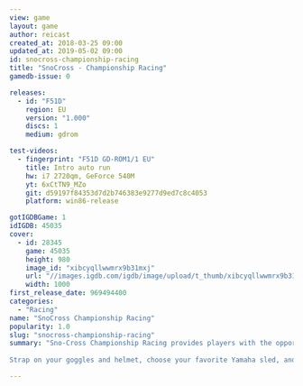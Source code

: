 ```yaml
---
view: game
layout: game
author: reicast
created_at: 2018-03-25 09:00
updated_at: 2019-05-02 09:00
id: snocross-championship-racing
title: "SnoCross - Championship Racing"
gamedb-issue: 0

releases:
  - id: "F51D"
    region: EU
    version: "1.000"
    discs: 1
    medium: gdrom

test-videos:
  - fingerprint: "F51D GD-ROM1/1 EU"
    title: Intro auto run
    hw: i7 2720qm, GeForce 540M
    yt: 6xCtTN9_MZo
    git: d59197f84353d7d2b746383e9277d9ed7c8c4053
    platform: win86-release

gotIGDBGame: 1
idIGDB: 45035
cover:
  - id: 28345
    game: 45035
    height: 980
    image_id: "xibcyqllwwmrx9b31mxj"
    url: "//images.igdb.com/igdb/image/upload/t_thumb/xibcyqllwwmrx9b31mxj.jpg"
    width: 1000
first_release_date: 969494400
categories:
  - "Racing"
name: "SnoCross Championship Racing"
popularity: 1.0
slug: "snocross-championship-racing"
summary: "Sno-Cross Championship Racing provides players with the opportunity to race 12 snowmobiles by Yamaha. In the championship mode snowmobiles can be upgraded with money won by winning races and performing tricks. There are 10 racing circuits set in such locations as Nagano, Aspen, and Munich. A track editor is included as well so that users can modify current tracks or create their own. 
 
Strap on your goggles and helmet, choose your favorite Yamaha sled, and hit the courses. Gain experience day and night, sun rain or snow, racing on the icy flats of Vladivostok, the slopes of Aspen, and the tunnels of Nagano."

---
```

